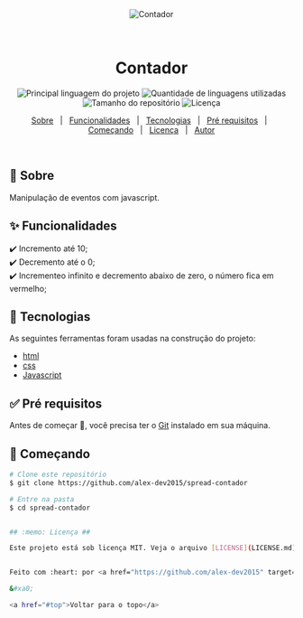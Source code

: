 <div align="center" id="top"> 
  <img src="https://img2.gratispng.com/20180518/yiw/kisspng-international-bank-account-number-counting-interna-mechanical-5afe61c0a4b872.0606706015266206086747.jpg" alt="Contador" />

  &#xa0;

  <!-- <a href="https://contador.netlify.com">Demo</a> -->
</div>

<h1 align="center">Contador</h1>

<p align="center">
  <img alt="Principal linguagem do projeto" src="https://img.shields.io/github/languages/top/alex-dev2015/spread-contador?color=56BEB8">

  <img alt="Quantidade de linguagens utilizadas" src="https://img.shields.io/github/languages/count/alex-dev2015/spread-contador?color=56BEB8">

  <img alt="Tamanho do repositório" src="https://img.shields.io/github/repo-size/alex-dev2015/spread-contador?color=56BEB8">

  <img alt="Licença" src="https://img.shields.io/github/license/alex-dev2015/spread-contador?color=56BEB8">

  <!-- <img alt="Github issues" src="https://img.shields.io/github/issues/alex-dev2015/contador?color=56BEB8" /> -->

  <!-- <img alt="Github forks" src="https://img.shields.io/github/forks/alex-dev2015/contador?color=56BEB8" /> -->

  <!-- <img alt="Github stars" src="https://img.shields.io/github/stars/alex-dev2015/contador?color=56BEB8" /> -->
</p>

<!-- Status -->

<!-- <h4 align="center"> 
	🚧  Contador 🚀 Em construção...  🚧
</h4> 

<hr> -->

<p align="center">
  <a href="#dart-sobre">Sobre</a> &#xa0; | &#xa0; 
  <a href="#sparkles-funcionalidades">Funcionalidades</a> &#xa0; | &#xa0;
  <a href="#rocket-tecnologias">Tecnologias</a> &#xa0; | &#xa0;
  <a href="#white_check_mark-pré-requisitos">Pré requisitos</a> &#xa0; | &#xa0;
  <a href="#checkered_flag-começando">Começando</a> &#xa0; | &#xa0;
  <a href="#memo-licença">Licença</a> &#xa0; | &#xa0;
  <a href="https://github.com/alex-dev2015" target="_blank">Autor</a>
</p>

<br>

## :dart: Sobre ##

Manipulação de eventos com javascript.

## :sparkles: Funcionalidades ##

:heavy_check_mark: Incremento até 10;\
:heavy_check_mark: Decremento até o 0;\
:heavy_check_mark: Incrementeo infinito e decremento abaixo de zero, o número fica em vermelho;

## :rocket: Tecnologias ##

As seguintes ferramentas foram usadas na construção do projeto:

- [html](https://developer.mozilla.org/pt-BR/docs/Web/HTML)
- [css](https://developer.mozilla.org/pt-BR/docs/Web/CSS)
- [Javascript](https://developer.mozilla.org/pt-BR/docs/Web/JavaScript)


## :white_check_mark: Pré requisitos ##

Antes de começar :checkered_flag:, você precisa ter o [Git](https://git-scm.com) instalado em sua máquina.

## :checkered_flag: Começando ##

```bash
# Clone este repositório
$ git clone https://github.com/alex-dev2015/spread-contador

# Entre na pasta
$ cd spread-contador


## :memo: Licença ##

Este projeto está sob licença MIT. Veja o arquivo [LICENSE](LICENSE.md) para mais detalhes.


Feito com :heart: por <a href="https://github.com/alex-dev2015" target="_blank">Alex Sousa</a>

&#xa0;

<a href="#top">Voltar para o topo</a>
